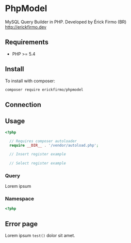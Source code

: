 # PhpModel
 MySQL Query Builder in PHP. Developed by Érick Firmo (BR) http://erickfirmo.dev
 
## Requirements
- PHP >= 5.4

## Install
To install with composer:

```sh
composer require erickfirmo/phpmodel
```

## Connection

## Usage
```php
<?php

  // Requires composer autoloader
  require __DIR__ . '/vendor/autoload.php';

  // Insert register example
  
  // Select register example

```

### Query
Lorem ipsum


### Namespace

```php
<?php

```


## Error page
Lorem ipsum `test()` dolor sit amet.

<!--## License -->

<!--<a href="https://erickfirmo.dev" target="_blank">Érick Firmo</a>-->

